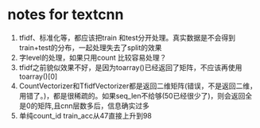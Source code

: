 # notes for textcnn
1. tfidf、标准化等，都应该把train 和test分开处理。真实数据是不会得到train+test的分布，一起处理失去了split的效果
2. 字level的处理，如果只用count 比较容易处理？
3. tfidf之前貌似效果不好，是因为toarray()已经返回了矩阵，不应该再使用toarray()[0]
4. CountVectorizer和TfidfVectorizer都是返回二维矩阵(错误，不是返回二维，用错了。)，都是很稀疏的。如果seq_len不给够(50已经很少了)，则会返回全是0的矩阵,且cnn层数多后，信息确实过多
5. 单纯count_id train_acc从47直接上升到98